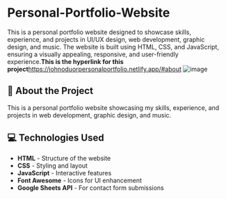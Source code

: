 # Personal-Portfolio-Website
This is a personal portfolio website designed to showcase skills, experience, and projects in UI/UX design, web development, graphic design, and music. The website is built using HTML, CSS, and JavaScript, ensuring a visually appealing, responsive, and user-friendly experience.**This is the hyperlink for this project**https://johnoduorpersonalportfolio.netlify.app/#about
![image](https://github.com/user-attachments/assets/51968043-170b-465e-8188-7b1031b9e589)

## 📝 About the Project
This is a personal portfolio website showcasing my skills, experience, and projects in web development, graphic design, and music.

## 💻 Technologies Used
- **HTML** - Structure of the website
- **CSS** - Styling and layout
- **JavaScript** - Interactive features
- **Font Awesome** - Icons for UI enhancement
- **Google Sheets API** - For contact form submissions
